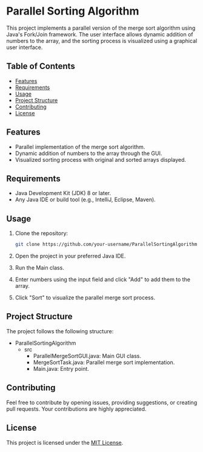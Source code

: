 # Parallel Sorting Algorithm

This project implements a parallel version of the merge sort algorithm using Java's Fork/Join framework. The user interface allows dynamic addition of numbers to the array, and the sorting process is visualized using a graphical user interface.

## Table of Contents

- [Features](#features)
- [Requirements](#requirements)
- [Usage](#usage)
- [Project Structure](#project-structure)
- [Contributing](#contributing)
- [License](#license)

## Features <a name="features"></a>

- Parallel implementation of the merge sort algorithm.
- Dynamic addition of numbers to the array through the GUI.
- Visualized sorting process with original and sorted arrays displayed.

## Requirements <a name="requirements"></a>

- Java Development Kit (JDK) 8 or later.
- Any Java IDE or build tool (e.g., IntelliJ, Eclipse, Maven).

## Usage <a name="usage"></a>

1. Clone the repository:

   ```bash
   git clone https://github.com/your-username/ParallelSortingAlgorithm.git
   
2. Open the project in your preferred Java IDE.

3. Run the Main class.

4. Enter numbers using the input field and click "Add" to add them to the array.

5. Click "Sort" to visualize the parallel merge sort process.

## Project Structure <a name="project-structure"></a>
The project follows the following structure:

- ParallelSortingAlgorithm
  - src
    - ParallelMergeSortGUI.java: Main GUI class.
    - MergeSortTask.java: Parallel merge sort implementation.
    - Main.java: Entry point.

## Contributing <a name="contributing"></a>
Feel free to contribute by opening issues, providing suggestions, or creating pull requests. Your contributions are highly appreciated.

## License <a name="license"></a>
This project is licensed under the [MIT License](LICENSE).
